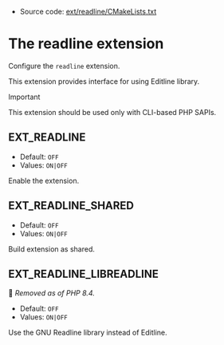 <!-- This is auto-generated file. -->
* Source code: [ext/readline/CMakeLists.txt](https://github.com/petk/php-build-system/blob/master/cmake/ext/readline/CMakeLists.txt)

# The readline extension

Configure the `readline` extension.

This extension provides interface for using Editline library.

> [!IMPORTANT]
> This extension should be used only with CLI-based PHP SAPIs.

## EXT_READLINE

* Default: `OFF`
* Values: `ON|OFF`

Enable the extension.

## EXT_READLINE_SHARED

* Default: `OFF`
* Values: `ON|OFF`

Build extension as shared.

## EXT_READLINE_LIBREADLINE

:red_circle: *Removed as of PHP 8.4.*

* Default: `OFF`
* Values: `ON|OFF`

Use the GNU Readline library instead of Editline.
